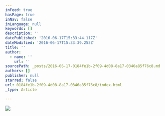 ```yaml
---
inFeed: true
hasPage: true
inNav: false
inLanguage: null
keywords: []
description: ''
datePublished: '2016-06-17T15:33:44.117Z'
dateModified: '2016-06-17T15:33:39.253Z'
title: ''
author:
  - name: ''
    url: ''
sourcePath: _posts/2016-06-17-0184fe1b-2f09-4d08-8a17-0346a85f76c8.md
authors: []
publisher: null
starred: false
url: 0184fe1b-2f09-4d08-8a17-0346a85f76c8/index.html
_type: Article

---
```

![](https://the-grid-user-content.s3-us-west-2.amazonaws.com/296f645d-e698-40b0-a001-d6513044f848.jpg)